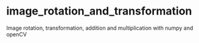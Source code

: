 # image_rotation_and_transformation
Image rotation, transformation, addition and multiplication with numpy and openCV
